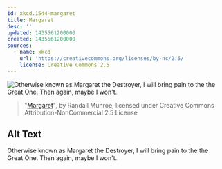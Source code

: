 ```yaml
---
id: xkcd.1544-margaret
title: Margaret
desc: ''
updated: 1435561200000
created: 1435561200000
sources:
  - name: xkcd
    url: 'https://creativecommons.org/licenses/by-nc/2.5/'
    license: Creative Commons 2.5
---
```

![Otherwise known as Margaret the Destroyer, I will bring pain to the the Great One. Then again, maybe I won't.](https://imgs.xkcd.com/comics/margaret.png)
> "[Margaret](https://xkcd.com/1544/)", by Randall Munroe, licensed under Creative Commons Attribution-NonCommercial 2.5 License

## Alt Text
Otherwise known as Margaret the Destroyer, I will bring pain to the the Great One. Then again, maybe I won't.
